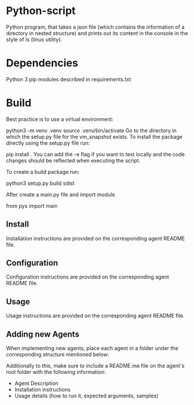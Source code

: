 # Python-script
Python program, that takes a json file (which contains the information
of a directory in nested structure) and prints out its content in the console in
the style of ls (linux utility).

# Dependencies
Python 3
pip modules described in requirements.txt

# Build
Best practice is to use a virtual environment:

python3 -m venv .venv
source .venv/bin/activate
Go to the directory in which the setup.py file for the vm_snapshot exists.
To install the package directly using the setup.py file run:

pip install .
You can add the -e flag if you want to test locally and the code changes should be reflected when executing the script.

To create a build package run:

python3 setup.py build sdist

After create a main.py file and import module

from pys import main

## Install
Installation instructions are provided on the corresponding agent README file.

## Configuration
Configuration instructions are provided on the corresponding agent README file.

## Usage
Usage instructions are provided on the corresponding agent README file.

## Adding new Agents
When implementing new agents, place each agent in a folder under the corresponding structure mentioned below:


Additionally to this, make sure to include a README.me file on the agent's root folder with the following information:
- Agent Description
- Installation instructions
- Usage details (how to run it, expected arguments, samples)
